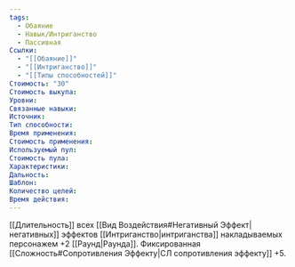 ```yaml
---
tags:
  - Обаяние
  - Навык/Интриганство
  - Пассивная
Ссылки:
  - "[[Обаяние]]"
  - "[[Интриганство]]"
  - "[[Типы способностей]]"
Стоимость: "30"
Стоимость выкупа:
Уровни:
Связанные навыки:
Источник:
Тип способности:
Время применения:
Стоимость применения:
Используемый пул:
Стоимость пула:
Характеристики:
Дальность:
Шаблон:
Количество целей:
Время действия:
---
```

[[Длительность]] всех [[Вид Воздействия#Негативный Эффект|негативных]] эффектов [[Интриганство|интриганства]] накладываемых персонажем +2 [[Раунд|Раунда]]. Фиксированная [[Сложность#Cопротивления Эффекту|СЛ сопротивления эффекту]] +5.